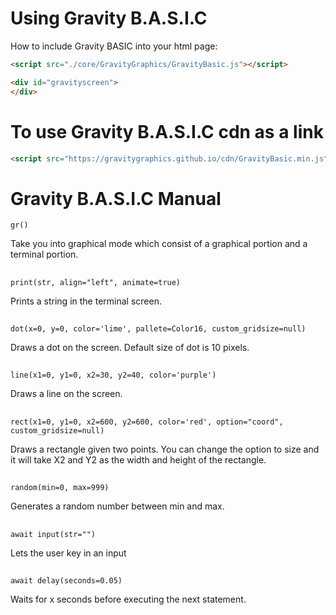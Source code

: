 # Using Gravity B.A.S.I.C
How to include Gravity BASIC into your html page:
```html
<script src="./core/GravityGraphics/GravityBasic.js"></script>

<div id="gravityscreen">
</div>

```

# To use Gravity B.A.S.I.C cdn as a link
```html
<script src="https://gravitygraphics.github.io/cdn/GravityBasic.min.js"></script>
```

# Gravity B.A.S.I.C Manual
`gr()`

Take you into graphical mode which consist of a graphical portion and a terminal portion.
##

`print(str, align="left", animate=true)`

Prints a string in the terminal screen.
##

`dot(x=0, y=0, color='lime', pallete=Color16, custom_gridsize=null)`

Draws a dot on the screen. Default size of dot is 10 pixels.
##
`line(x1=0, y1=0, x2=30, y2=40, color='purple')`

Draws a line on the screen.
##

`rect(x1=0, y1=0, x2=600, y2=600, color='red', option="coord", custom_gridsize=null)`

Draws a rectangle given two points. You can change the option to size and it will take X2 and Y2 as the width and height of the rectangle.
##

`random(min=0, max=999)`

Generates a random number between min and max.

##
`await input(str="")`

Lets the user key in an input

##
`await delay(seconds=0.05)`

Waits for x seconds before executing the next statement.


